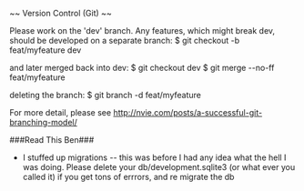~~ Version Control (Git) ~~

Please work on the 'dev' branch. Any features, which might break dev, should be developed on a separate branch:
$ git checkout -b feat/myfeature dev

and later merged back into dev:
$ git checkout dev
$ git merge --no-ff feat/myfeature

deleting the branch:
$ git branch -d feat/myfeature

For more detail, please see http://nvie.com/posts/a-successful-git-branching-model/


###Read This Ben###
 - I stuffed up migrations -- this was before I had any idea what the hell I was doing. Please delete your db/development.sqlite3 (or what ever you called it) if you get tons of errrors, and re migrate the db